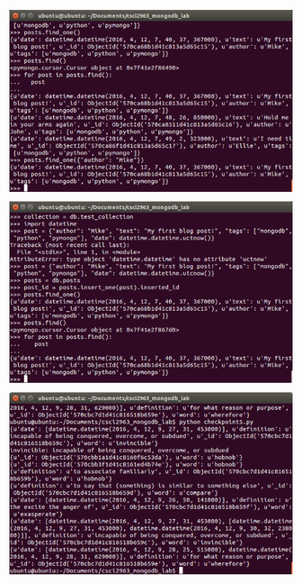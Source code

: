 
![First](https://github.com/harrij15/Open-Source-Labs/blob/master/Lab10/fetchfunctions.png)

![Second](https://github.com/harrij15/Open-Source-Labs/blob/master/Lab10/fetchALL.png)

![Third](https://github.com/harrij15/Open-Source-Labs/blob/master/Lab10/randomWord.png)
